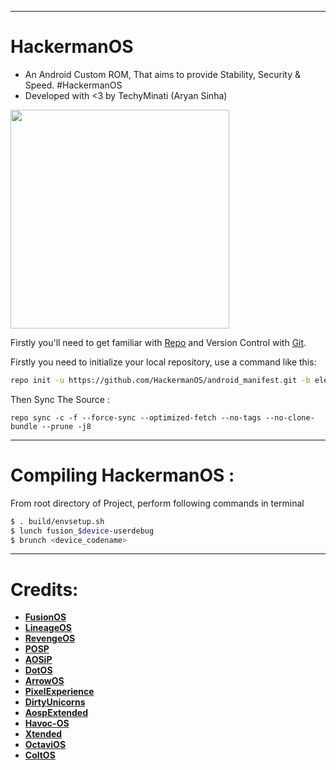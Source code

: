 ---------------------------------------------------------------------------------------
 HackermanOS 
 ==============

* An Android Custom ROM, That aims to provide Stability, Security & Speed. #HackermanOS 
* Developed with <3 by TechyMinati (Aryan Sinha)

<img src="https://avatars3.githubusercontent.com/u/74102794?s=400&u=304649140f93e8c5a0fd6a4117a2958aefe47664&v=4" width="350" height="350"/>

Firstly you'll need to get familiar with [Repo](https://source.android.com/source/using-repo.html) and Version Control with [Git](https://source.android.com/source/version-control.html).

Firstly you need to initialize your local repository, use a command like this:

```bash
repo init -u https://github.com/HackermanOS/android_manifest.git -b eleven

```

Then Sync The Source :

```
repo sync -c -f --force-sync --optimized-fetch --no-tags --no-clone-bundle --prune -j8
```

---------------------------------------------------------------------------------------
 Compiling HackermanOS :
 ==================

From root directory of Project, perform following commands in terminal

```bash
$ . build/envsetup.sh
$ lunch fusion_$device-userdebug
$ brunch <device_codename>
```
---------------------------------------------------------------------------------------
 Credits:
 =======

 * [**FusionOS**](https://github.com/FusionOS)
 * [**LineageOS**](https://github.com/LineageOS)
 * [**RevengeOS**](https://github.com/RevengeOS)
 * [**POSP**](https://github.com/PotatoProject)
 * [**AOSiP**](https://github.com/AOSiP)
 * [**DotOS**](https://github.com/DotOS)
 * [**ArrowOS**](https://github.com/ArrowOS)
 * [**PixelExperience**](https://github.com/PixelExperience)
 * [**DirtyUnicorns**](https://github.com/dirtyunicorns)
 * [**AospExtended**](https://github.com/AospExtended)
 * [**Havoc-OS**](https://github.com/Havoc-OS)
 * [**Xtended**](https://github.com/Project-Xtended)
 * [**OctaviOS**](https://github.com/Octavi-OS)
 * [**ColtOS**](https://github.com/Colt-Enigma)

